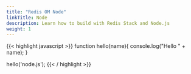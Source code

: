 ```yaml
---
title: "Redis OM Node"
linkTitle: Node
description: Learn how to build with Redis Stack and Node.js
weight: 1
---
```


{{< highlight javascript >}}
function hello(name){
   console.log("Hello " + name);
}

hello('node.js');
{{< / highlight >}}